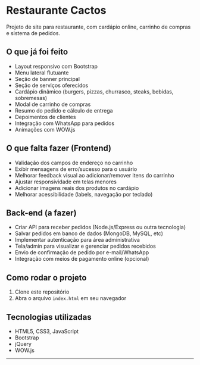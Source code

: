# Restaurante Cactos

Projeto de site para restaurante, com cardápio online, carrinho de compras e sistema de pedidos.

## O que já foi feito

- Layout responsivo com Bootstrap
- Menu lateral flutuante
- Seção de banner principal
- Seção de serviços oferecidos
- Cardápio dinâmico (burgers, pizzas, churrasco, steaks, bebidas, sobremesas)
- Modal de carrinho de compras
- Resumo do pedido e cálculo de entrega
- Depoimentos de clientes
- Integração com WhatsApp para pedidos
- Animações com WOW.js

## O que falta fazer (Frontend)

- Validação dos campos de endereço no carrinho
- Exibir mensagens de erro/sucesso para o usuário
- Melhorar feedback visual ao adicionar/remover itens do carrinho
- Ajustar responsividade em telas menores
- Adicionar imagens reais dos produtos no cardápio
- Melhorar acessibilidade (labels, navegação por teclado)

## Back-end (a fazer)

- Criar API para receber pedidos (Node.js/Express ou outra tecnologia)
- Salvar pedidos em banco de dados (MongoDB, MySQL, etc)
- Implementar autenticação para área administrativa
- Tela/admin para visualizar e gerenciar pedidos recebidos
- Envio de confirmação de pedido por e-mail/WhatsApp
- Integração com meios de pagamento online (opcional)

## Como rodar o projeto

1. Clone este repositório
2. Abra o arquivo `index.html` em seu navegador

## Tecnologias utilizadas

- HTML5, CSS3, JavaScript
- Bootstrap
- jQuery
- WOW.js

---

